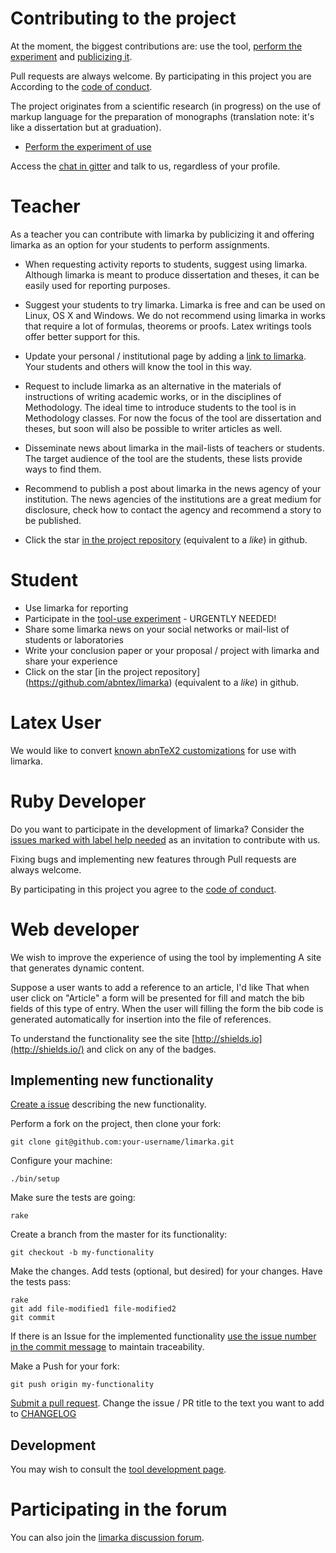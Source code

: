 # Contributing to the project

At the moment, the biggest contributions are: use the tool, [perform the experiment]
and [publicizing it](https://github.com/abntex/limarka/wiki/Imprensa).

[perform the experiment]: https://github.com/abntex/limarka/wiki/Experimentos

Pull requests are always welcome. By participating in this project you are According to the [code of conduct].

The project originates from a scientific research (in progress) on the use of markup language for the preparation of monographs (translation note: it's like a dissertation but at graduation).

- [Perform the experiment of use](https://github.com/abntex/limarka/wiki/Experimentos)

Access the [chat in gitter](http://gitter.im/abntex/limarka) and talk to us, regardless of your profile.

# Teacher

As a teacher you can contribute with limarka by publicizing it and offering limarka as an option for your students to perform assignments.

- When requesting activity reports to students, suggest using limarka. Although limarka is meant to produce dissertation and theses, it can be easily used for reporting purposes.

- Suggest your students to try limarka. Limarka is free and can be used on Linux, OS X and Windows. We do not recommend using limarka in works that require a lot of formulas, theorems or proofs. Latex writings tools offer better support for this.

- Update your personal / institutional page by adding a [link to limarka](https://github.com/abntex/limarka/wiki/Imprensa). Your students and others will know the tool in this way.

- Request to include limarka as an alternative in the materials of instructions of writing academic works, or in the disciplines of Methodology. The ideal time to introduce students to the tool is in Methodology classes. For now the focus of the tool are dissertation and theses, but soon will also be possible to writer articles as well.

- Disseminate news about limarka in the mail-lists of teachers or students. The target audience of the tool are the students, these lists provide ways to find them.

- Recommend to publish a post about limarka in the news agency of your institution. The news agencies of the institutions are a great medium for disclosure, check how to contact the agency and recommend a story to be published.

- Click the star [in the project repository](https://github.com/abntex/limarka) (equivalent to a *like*) in github.

# Student

- Use limarka for reporting
- Participate in the [tool-use experiment](https://github.com/abntex/limarka/wiki/Experimentos) - URGENTLY NEEDED!
- Share some limarka news on your social networks or mail-list of students or laboratories
- Write your conclusion paper or your proposal / project with limarka and share your experience
- Click on the star [in the project repository] (https://github.com/abntex/limarka) (equivalent to a *like*) in github.

# Latex User

We would like to convert [known abnTeX2 customizations](https://github.com/abntex/abntex2/wiki/CustomizacoesConhecidas) for use with limarka.

# Ruby Developer

Do you want to participate in the development of limarka? Consider the [issues marked with label help needed](https://github.com/abntex/limarka/labels/help%20wanted) as an invitation to contribute with us.

Fixing bugs and implementing new features through Pull requests are always welcome.

By participating in this project you agree to the [code of conduct].

[code of conduct]: https://github.com/abntex/limarka/blob/master/CODE_OF_CONDUCT.md

# Web developer

We wish to improve the experience of using the tool by implementing A site that generates dynamic content.

Suppose a user wants to add a reference to an article, I'd like That when user click on "Article" a form will be presented for fill and match the bib fields of this type of entry. When the user will filling the form the bib code is generated automatically for insertion into the file of references.

To understand the functionality see the site [http://shields.io](http://shields.io/) and click on any of the badges.

## Implementing new functionality

[Create a issue](https://github.com/abntex/limarka/issues/new) describing the new functionality.

Perform a fork on the project, then clone your fork:

    git clone git@github.com:your-username/limarka.git

Configure your machine:

    ./bin/setup

Make sure the tests are going:

    rake

Create a branch from the master for its functionality:

    git checkout -b my-functionality

Make the changes. Add tests (optional, but desired) for your changes. Have the tests pass:

    rake
    git add file-modified1 file-modified2
    git commit
    
If there is an Issue for the implemented functionality [use the issue number in the commit message](https://help.github.com/articles/closing-issues-via-commit-messages/) to maintain traceability.

Make a Push for your fork:

    git push origin my-functionality

[Submit a pull request](https://github.com/abntex/limarka/compare/). Change the issue / PR title to the text you want to add to [CHANGELOG](https://github.com/abntex/limarka/blob/master/CHANGELOG.md)

## Development

You may wish to consult the [tool development page](https://github.com/abntex/limarka/wiki/Desenvolvimento).

# Participating in the forum

You can also join the [limarka discussion forum](https://groups.google.com/forum/#!forum/limarka).
